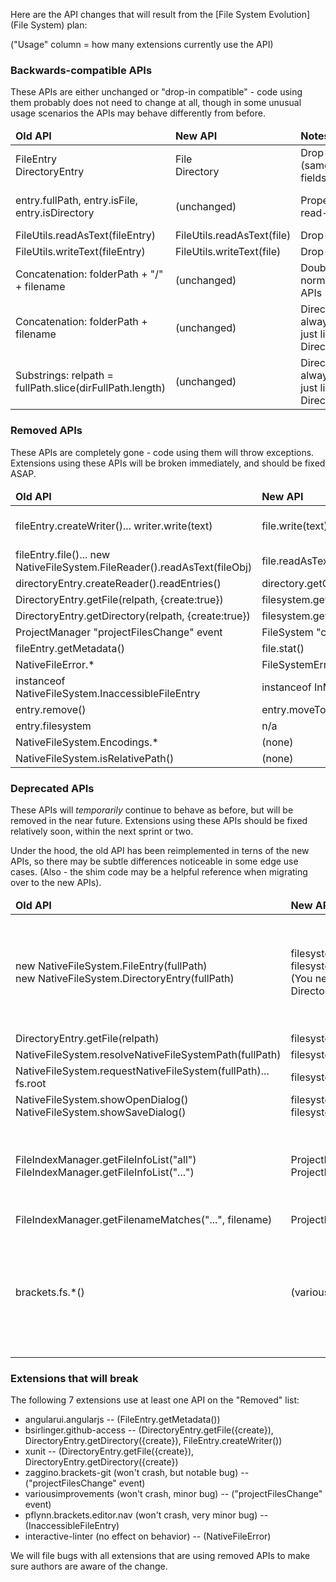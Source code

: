 Here are the API changes that will result from the [File System Evolution](File System) plan:

("Usage" column = how many extensions currently use the API)

### Backwards-compatible APIs

These APIs are either unchanged or "drop-in compatible" - code using them probably does not need to change at all, though in some unusual usage scenarios the APIs may behave differently from before.

<table>
<thead>
<tr><td><b>Old API</b></td><td><b>New API</b></td><td><b>Notes</b></td><td><b>Usage</b></td></tr>
</thead>
<tr><td>FileEntry<br>DirectoryEntry</td><td>File<br>Directory</td><td>Drop-in compatible (same fields/members)</td><td>(lots)</td></tr>
<tr><td>entry.fullPath, entry.isFile, entry.isDirectory</td><td>(unchanged)</td><td>Properties are now read-only</td><td>fullPath: many<br>isFile/Directory: 9</td></tr>
<tr><td>FileUtils.readAsText(fileEntry)</td><td>FileUtils.readAsText(file)</td><td>Drop-in compatible</td><td>13</td></tr>
<tr><td>FileUtils.writeText(fileEntry)</td><td>FileUtils.writeText(file)</td><td>Drop-in compatible</td><td>5</td></tr>
<tr><td>Concatenation: folderPath + "/" + filename</td><td>(unchanged)</td><td>Doubled "/"es are now normalized out by fs APIs</td><td></td></tr>
<tr><td>Concatenation: folderPath + filename</td><td>(unchanged)</td><td>Directory.fullPath always ends in "/", just like DirectoryEntry.fullPath</td><td>Several</td></tr>
<tr><td>Substrings: relpath = fullPath.slice(dirFullPath.length)</td><td>(unchanged)</td><td>Directory.fullPath always ends in "/", just like DirectoryEntry.fullPath</td><td></td></tr>
</table>

### Removed APIs

These APIs are completely gone - code using them will throw exceptions. Extensions using these APIs will be broken immediately, and should be fixed ASAP.

<table>
<thead>
<tr><td><b>Old API</b></td><td><b>New API</b></td><td><b>Notes</b></td><td><b>Usage</b></td></tr>
</thead>
<tr><td>fileEntry.createWriter()... writer.write(text)</td><td>file.write(text)</td><td></td><td>5 (unused in 3)</td></tr>
<tr><td>fileEntry.file()... new NativeFileSystem.FileReader().readAsText(fileObj)</td><td>file.readAsText()</td><td></td><td>None</td></tr>
<tr><td>directoryEntry.createReader().readEntries()</td><td>directory.getContents()</td><td></td><td>5</td></tr>
<tr><td>DirectoryEntry.getFile(relpath, {create:true})</td><td>filesystem.getFileForPath(fullPath).write("")</td><td></td><td>2</td></tr>
<tr><td>DirectoryEntry.getDirectory(relpath, {create:true})</td><td>filesystem.getDirectoryForPath(fullPath).create()</td><td></td><td>2</td></tr>
<tr><td>ProjectManager "projectFilesChange" event</td><td>FileSystem "change" event</td><td></td><td>2</td></tr>
<tr><td>fileEntry.getMetadata()</td><td>file.stat()</td><td></td><td>1</td></tr>
<tr><td>NativeFileError.*</td><td>FileSystemError.*</td><td></td><td>1</td></tr>
<tr><td>instanceof NativeFileSystem.InaccessibleFileEntry</td><td>instanceof InMemoryFile</td><td></td><td>1</td></tr>
<tr><td>entry.remove()</td><td>entry.moveToTrash()</td><td></td><td>None</td></tr>
<tr><td>entry.filesystem</td><td>n/a</td><td></td><td>None</td></tr>
<tr><td>NativeFileSystem.Encodings.*</td><td>(none)</td><td></td><td>None</td></tr>
<tr><td>NativeFileSystem.isRelativePath()</td><td>(none)</td><td></td><td>None</td></tr>
</table>

### Deprecated APIs

These APIs will _temporarily_ continue to behave as before, but will be removed in the near future. Extensions using these APIs should be fixed relatively soon, within the next sprint or two.

Under the hood, the old API has been reimplemented in terns of the new APIs, so there may be subtle differences noticeable in some edge use cases. (Also - the shim code may be a helpful reference when migrating over to the new APIs).

<table>
<thead>
<tr><td><b>Old API</b></td><td><b>New API</b></td><td><b>Notes</b></td><td><b>Usage</b></td></tr>
</thead>
<tr><td>new NativeFileSystem.FileEntry(fullPath)<br>new NativeFileSystem.DirectoryEntry(fullPath)</td><td>filesystem.getFileForPath(fullPath)<br>filesystem.getDirectoryForPath(fullPath)<br>(You never directly construct a File / Directory)</td><td>These now return a File / Directory object using the new APIs instead of constructing a FileEntry / DirectoryEntry</td><td>19</td></tr>
<tr><td>DirectoryEntry.getFile(relpath)</td><td>filesystem.resolve(dirFullPath + relpath)</td><td></td><td>4</td></tr>
<tr><td>NativeFileSystem.resolveNativeFileSystemPath(fullPath)</td><td>filesystem.resolve(path)</td><td></td><td>4</td></tr>
<tr><td>NativeFileSystem.requestNativeFileSystem(fullPath)... fs.root</td><td>filesystem.resolve(fullPath)</td><td></td><td>6</td></tr>
<tr><td>NativeFileSystem.showOpenDialog()<br>NativeFileSystem.showSaveDialog()</td><td>filesystem.showOpenDialog()<br>filesystem.showSaveDialog()</td><td></td><td>4</td></tr>
<tr><td>FileIndexManager.getFileInfoList("all")<br>FileIndexManager.getFileInfoList("...")</td><td>ProjectManager.getAllFiles()<br>ProjectManager.getAllFiles(filter)</td><td>Returns an array of Files, but they provide same properties as the old FileInfos</td><td>7</td></tr>
<tr><td>FileIndexManager.getFilenameMatches("...", filename)</td><td>ProjectManager.getAllFiles(filter)</td><td></td><td>None</td></tr>
<tr><td>brackets.fs.*()</td><td>(various)</td><td>These low-level APIs continue to exist, but have never been officially supported. They may break at any time.</td><td>Several</td></tr>
</table>

### Extensions that will break

The following 7 extensions use at least one API on the "Removed" list:

* angularui.angularjs -- (FileEntry.getMetadata())
* bsirlinger.github-access -- (DirectoryEntry.getFile({create}), DirectoryEntry.getDirectory({create}), FileEntry.createWriter())
* xunit -- (DirectoryEntry.getFile({create}), DirectoryEntry.getDirectory({create})
* zaggino.brackets-git (won't crash, but notable bug) -- ("projectFilesChange" event)
* variousimprovements (won't crash, minor bug) -- ("projectFilesChange" event)
* pflynn.brackets.editor.nav (won't crash, very minor bug) -- (InaccessibleFileEntry)
* interactive-linter (no effect on behavior) -- (NativeFileError)

We will file bugs with all extensions that are using removed APIs to make sure authors are aware of the change.